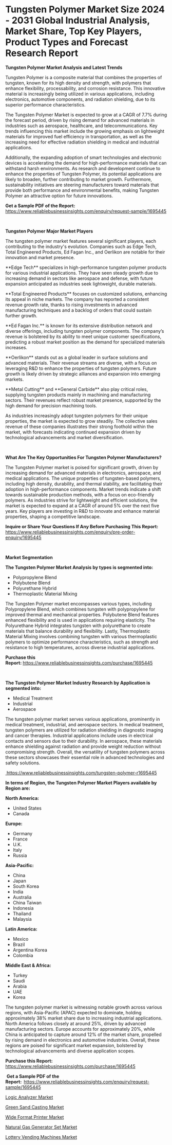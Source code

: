 <p><h1>Tungsten Polymer Market Size 2024 - 2031 Global Industrial Analysis, Market Share, Top Key Players, Product Types and Forecast Research Report</h1></p><p><strong>Tungsten Polymer Market Analysis and Latest Trends</strong></p>
<p><p>Tungsten Polymer is a composite material that combines the properties of tungsten, known for its high density and strength, with polymers that enhance flexibility, processability, and corrosion resistance. This innovative material is increasingly being utilized in various applications, including electronics, automotive components, and radiation shielding, due to its superior performance characteristics.</p><p>The Tungsten Polymer Market is expected to grow at a CAGR of 7.7% during the forecast period, driven by rising demand for advanced materials in industries such as aerospace, healthcare, and telecommunications. Key trends influencing this market include the growing emphasis on lightweight materials for improved fuel efficiency in transportation, as well as the increasing need for effective radiation shielding in medical and industrial applications.</p><p>Additionally, the expanding adoption of smart technologies and electronic devices is accelerating the demand for high-performance materials that can withstand harsh environments. As research and development continue to enhance the properties of Tungsten Polymer, its potential applications are likely to broaden, further contributing to market growth. Furthermore, sustainability initiatives are steering manufacturers toward materials that provide both performance and environmental benefits, making Tungsten Polymer an attractive option for future innovations.</p></p>
<p><strong>Get a Sample PDF of the Report:&nbsp;</strong> <a href="https://www.reliablebusinessinsights.com/enquiry/request-sample/1695445?utm_campaign=1605&utm_medium=2&utm_source=Github&utm_content=ia&utm_term=19102024&utm_id=tungsten-polymer">https://www.reliablebusinessinsights.com/enquiry/request-sample/1695445</a></p>
<p>&nbsp;</p>
<p><strong>Tungsten Polymer Major Market Players</strong></p>
<p><p>The tungsten polymer market features several significant players, each contributing to the industry's evolution. Companies such as Edge Tech, Total Engineered Products, Ed Fagan Inc., and Oerlikon are notable for their innovation and market presence.</p><p>**Edge Tech** specializes in high-performance tungsten polymer products for various industrial applications. They have seen steady growth due to increasing demand in sectors like aerospace and defense, with future expansion anticipated as industries seek lightweight, durable materials.</p><p>**Total Engineered Products** focuses on customized solutions, enhancing its appeal in niche markets. The company has reported a consistent revenue growth rate, thanks to rising investments in advanced manufacturing techniques and a backlog of orders that could sustain further growth.</p><p>**Ed Fagan Inc.** is known for its extensive distribution network and diverse offerings, including tungsten polymer components. The company’s revenue is bolstered by its ability to meet unique customer specifications, predicting a robust market position as the demand for specialized materials increases.</p><p>**Oerlikon** stands out as a global leader in surface solutions and advanced materials. Their revenue streams are diverse, with a focus on leveraging R&D to enhance the properties of tungsten polymers. Future growth is likely driven by strategic alliances and expansion into emerging markets.</p><p>**Metal Cutting** and **General Carbide** also play critical roles, supplying tungsten products mainly in machining and manufacturing sectors. Their revenues reflect robust market presence, supported by the high demand for precision machining tools.</p><p>As industries increasingly adopt tungsten polymers for their unique properties, the market is expected to grow steadily. The collective sales revenue of these companies illustrates their strong foothold within the market, with forecasts indicating continued expansion driven by technological advancements and market diversification.</p></p>
<p>&nbsp;</p>
<p><strong>What Are The Key Opportunities For Tungsten Polymer Manufacturers?</strong></p>
<p><p>The Tungsten Polymer market is poised for significant growth, driven by increasing demand for advanced materials in electronics, aerospace, and medical applications. The unique properties of tungsten-based polymers, including high density, durability, and thermal stability, are facilitating their adoption in high-performance components. Market trends indicate a shift towards sustainable production methods, with a focus on eco-friendly polymers. As industries strive for lightweight and efficient solutions, the market is expected to expand at a CAGR of around 5% over the next five years. Key players are investing in R&D to innovate and enhance material properties, shaping a competitive landscape.</p></p>
<p><strong>Inquire or Share Your Questions If Any Before Purchasing This Report:</strong> <a href="https://www.reliablebusinessinsights.com/enquiry/pre-order-enquiry/1695445?utm_campaign=1605&utm_medium=2&utm_source=Github&utm_content=ia&utm_term=19102024&utm_id=tungsten-polymer">https://www.reliablebusinessinsights.com/enquiry/pre-order-enquiry/1695445</a></p>
<p>&nbsp;</p>
<p><strong>Market Segmentation</strong></p>
<p><strong>The Tungsten Polymer Market Analysis by types is segmented into:</strong></p>
<p><ul><li>Polypropylene Blend</li><li>Polybutene Blend</li><li>Polyurethane Hybrid</li><li>Thermoplastic Material Mixing</li></ul></p>
<p><p>The Tungsten Polymer market encompasses various types, including Polypropylene Blend, which combines tungsten with polypropylene for improved thermal and mechanical properties. Polybutene Blend features enhanced flexibility and is used in applications requiring elasticity. The Polyurethane Hybrid integrates tungsten with polyurethane to create materials that balance durability and flexibility. Lastly, Thermoplastic Material Mixing involves combining tungsten with various thermoplastic polymers to optimize performance characteristics, such as strength and resistance to high temperatures, across diverse industrial applications.</p></p>
<p><strong>Purchase this Report:&nbsp;</strong><a href="https://www.reliablebusinessinsights.com/purchase/1695445?utm_campaign=1605&utm_medium=2&utm_source=Github&utm_content=ia&utm_term=19102024&utm_id=tungsten-polymer">https://www.reliablebusinessinsights.com/purchase/1695445</a></p>
<p>&nbsp;</p>
<p><strong>The Tungsten Polymer Market Industry Research by Application is segmented into:</strong></p>
<p><ul><li>Medical Treatment</li><li>Industrial</li><li>Aerospace</li></ul></p>
<p><p>The tungsten polymer market serves various applications, prominently in medical treatment, industrial, and aerospace sectors. In medical treatment, tungsten polymers are utilized for radiation shielding in diagnostic imaging and cancer therapies. Industrial applications include uses in electrical contacts and sensors due to their durability. In aerospace, these materials enhance shielding against radiation and provide weight reduction without compromising strength. Overall, the versatility of tungsten polymers across these sectors showcases their essential role in advanced technologies and safety solutions.</p></p>
<p><a href="https://www.reliablebusinessinsights.com/tungsten-polymer-r1695445?utm_campaign=1605&utm_medium=2&utm_source=Github&utm_content=ia&utm_term=19102024&utm_id=tungsten-polymer">&nbsp;https://www.reliablebusinessinsights.com/tungsten-polymer-r1695445</a></p>
<p><strong>In terms of Region, the Tungsten Polymer Market Players available by Region are:</strong></p>
<p>
    <p> <strong> North America: </strong>
        <ul>
            <li>United States</li>
            <li>Canada</li>
        </ul>
        </p> 
    <p> <strong> Europe: </strong>
        <ul>
            <li>Germany</li>
            <li>France</li>
            <li>U.K.</li>
            <li>Italy</li>
            <li>Russia</li>
        </ul>
        </p> 
    <p> <strong> Asia-Pacific: </strong>
        <ul>
            <li>China</li>
            <li>Japan</li>
            <li>South Korea</li>
            <li>India</li>
            <li>Australia</li>
            <li>China Taiwan</li>
            <li>Indonesia</li>
            <li>Thailand</li>
            <li>Malaysia</li>
        </ul>
        </p> 
    <p> <strong> Latin America: </strong>
        <ul>
            <li>Mexico</li>
            <li>Brazil</li>
            <li>Argentina Korea</li>
            <li>Colombia</li>
        </ul>
        </p> 
    <p> <strong> Middle East & Africa: </strong>
        <ul>
            <li>Turkey</li>
            <li>Saudi</li>
            <li>Arabia</li>
            <li>UAE</li>
            <li>Korea</li>
        </ul>
    </p>
    </p>
<p><p>The tungsten polymer market is witnessing notable growth across various regions, with Asia-Pacific (APAC) expected to dominate, holding approximately 38% market share due to increasing industrial applications. North America follows closely at around 25%, driven by advanced manufacturing sectors. Europe accounts for approximately 20%, while China is anticipated to capture around 12% of the market share, propelled by rising demand in electronics and automotive industries. Overall, these regions are poised for significant market expansion, bolstered by technological advancements and diverse application scopes.</p></p>
<p><strong>Purchase this Report: </strong><a href="https://www.reliablebusinessinsights.com/purchase/1695445?utm_campaign=1605&utm_medium=2&utm_source=Github&utm_content=ia&utm_term=19102024&utm_id=tungsten-polymer">https://www.reliablebusinessinsights.com/purchase/1695445</a></p>
<p>&nbsp;<strong>Get a Sample PDF of the Report:&nbsp;&nbsp;</strong><a href="https://www.reliablebusinessinsights.com/enquiry/request-sample/1695445?utm_campaign=1605&utm_medium=2&utm_source=Github&utm_content=ia&utm_term=19102024&utm_id=tungsten-polymer">https://www.reliablebusinessinsights.com/enquiry/request-sample/1695445</a></p>
<p><strong></strong></p>
<p><p><a href="https://issuu.com/reportprime-2/docs/logic-analyzer-market-size-2030.ppt_8b62db9685bc92?utm_campaign=1605&utm_medium=2&utm_source=Github&utm_content=ia&utm_term=19102024&utm_id=tungsten-polymer">Logic Analyzer Market</a></p><p><a href="https://www.linkedin.com/pulse/green-sand-casting-market-evolution-global-trends-regional-o9bqc?utm_campaign=1605&utm_medium=2&utm_source=Github&utm_content=ia&utm_term=19102024&utm_id=tungsten-polymer">Green Sand Casting Market</a></p><p><a href="https://issuu.com/reportprime-2/docs/wide-format-printer-market-size-203_763515814e6808?utm_campaign=1605&utm_medium=2&utm_source=Github&utm_content=ia&utm_term=19102024&utm_id=tungsten-polymer">Wide Format Printer Market</a></p><p><a href="https://www.linkedin.com/pulse/natural-gas-generator-set-market-segmentation-in-depth-d6mtc?utm_campaign=1605&utm_medium=2&utm_source=Github&utm_content=ia&utm_term=19102024&utm_id=tungsten-polymer">Natural Gas Generator Set Market</a></p><p><a href="https://www.linkedin.com/pulse/lottery-vending-machines-value-chain-analysis-from-raw-materials-0cnfc?utm_campaign=1605&utm_medium=2&utm_source=Github&utm_content=ia&utm_term=19102024&utm_id=tungsten-polymer">Lottery Vending Machines Market</a></p></p>